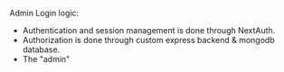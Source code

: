 Admin Login logic: 

- Authentication and session management is done through NextAuth.
- Authorization is done through custom express backend & mongodb database.
- The "admin"